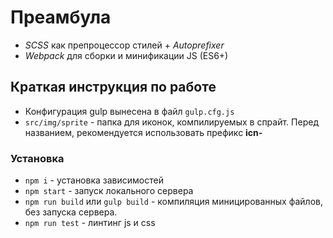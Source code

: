 
# Преамбула
- *SCSS* как препроцессор стилей + *Autoprefixer*
- *Webpack* для сборки и минификации JS (ES6+)

## Краткая инструкция по работе
- Конфигурация gulp вынесена в файл `gulp.cfg.js`
- `src/img/sprite` - папка для иконок, компилируемых в спрайт. Перед названием, рекомендуется использовать префикс **icn-**

### Установка
- `npm i` - установка зависимостей
- `npm start` - запуск локального сервера
- `npm run build` или `gulp build` - компиляция миницированных файлов, без запуска сервера.
- `npm run test` - линтинг js и css
